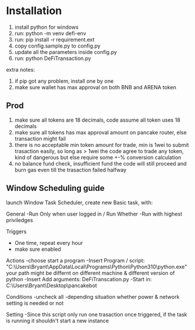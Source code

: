 # Installation
1. install python for windows
2. run: python -m venv defi-env
3. run: pip install -r requirement.ext
4. copy config.sample.py to config.py
5. update all the parameters inside config.py
5. run: python DeFiTransaction.py

extra notes:
1. if pip got any problem, install one by one
2. make sure wallet has max approval on both BNB and ARENA token

## Prod
1. make sure all tokens are 18 decimals, code assume all token uses 18 decimals
2. make sure all tokens has max approval amount on pancake router, else transaction might fail
3. there is no acceptable min token amount for trade, min is 1wei to submit trasaction easily, so long as > 1wei the code agree to trade any token, kind of dangerous but else require some +-% conversion calculation
5. no balance fund check, insufficient fund the code will still proceed and burn gas even till the trasaction failed halfway



## Window Scheduling guide
launch Window Task Scheduler, create new Basic task, with:

General
-Run Only when user logged in / Run Whether
-Run with highest priviledges

Triggers
- One time, repeat every hour
- make sure enabled

Actions
-choose start a program
-Insert Program / script:
"C:\Users\Bryant\AppData\Local\Programs\Python\Python310\python.exe"  your path might be differnt on different machine & different version of python
-Insert Add arguments:
DeFiTranscation.py
-Start in:
C:\Users\Bryant\Desktop\pancakebot

Conditions
-uncheck all
-depending situation whether power & network setting is needed or not

Setting
-Since this script only run one trasaction once triggered, if the task is running it shouldn't start a new instance


